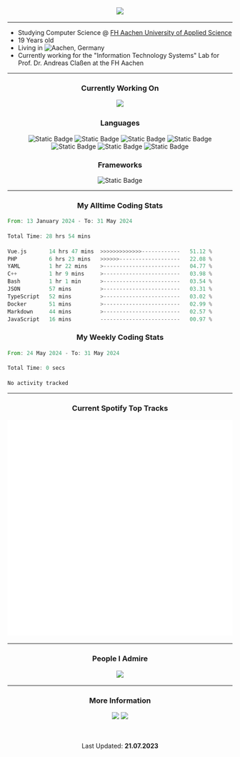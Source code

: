 <div align="center"><img src="https://readme-typing-svg.herokuapp.com?font=Roboto&size=32&pause=1000&color=FFFFFF&center=true&vCenter=true&height=32&lines=Hey%2C+I'm+Phil!" /></div>

___

- Studying Computer Science @ [FH Aachen University of Applied Science](https://www.fh-aachen.de/)
- 19 Years old
- Living in ![Aachen, Germany](https://maps.app.goo.gl/8qs8RtG5ooiP5L3bA)
- Currently working for the "Information Technology Systems" Lab for Prof. Dr. Andreas Claßen at the FH Aachen 

___

<div align="center">
  
  ### Currently Working On

  <a href="https://github.com/PhilPinsdorf/FhAachenMensaBot">
    <img src="https://img.shields.io/badge/FH%20Aachen%20Mensa%20Bot-26A5E4?style=for-the-badge&logo=telegram&logoColor=white">
  </a>
  
  ### Languages
  ![Static Badge](https://img.shields.io/badge/Java-ED8B00?style=for-the-badge&logo=java&logoColor=white)
  ![Static Badge](https://img.shields.io/badge/javascript-F7DF1E?style=for-the-badge&logo=javascript&logoColor=black)
  ![Static Badge](https://img.shields.io/badge/typescript-3178C6?style=for-the-badge&logo=typescript&logoColor=white)
  ![Static Badge](https://img.shields.io/badge/c%2B%2B-00599C?style=for-the-badge&logo=cplusplus)
  ![Static Badge](https://img.shields.io/badge/python-3776AB?style=for-the-badge&logo=python&logoColor=white)
  ![Static Badge](https://img.shields.io/badge/PHP-777BB4?style=for-the-badge&logo=php&logoColor=white)
  ![Static Badge](https://img.shields.io/badge/Vue.js-4FC08D?style=for-the-badge&logo=vuedotjs&logoColor=white)

  ### Frameworks
  ![Static Badge](https://img.shields.io/badge/Laravel-FF2D20?style=for-the-badge&logo=laravel&logoColor=white)

</div>

___
<div align="center">
  
### My Alltime Coding Stats 
</div>
<!--START_SECTION:wakaalltime-->

```rust
From: 13 January 2024 - To: 31 May 2024

Total Time: 28 hrs 54 mins

Vue.js       14 hrs 47 mins  >>>>>>>>>>>>>------------   51.12 %
PHP          6 hrs 23 mins   >>>>>>-------------------   22.08 %
YAML         1 hr 22 mins    >------------------------   04.77 %
C++          1 hr 9 mins     >------------------------   03.98 %
Bash         1 hr 1 min      >------------------------   03.54 %
JSON         57 mins         >------------------------   03.31 %
TypeScript   52 mins         >------------------------   03.02 %
Docker       51 mins         >------------------------   02.99 %
Markdown     44 mins         >------------------------   02.57 %
JavaScript   16 mins         -------------------------   00.97 %
```

<!--END_SECTION:wakaalltime-->

<div align="center">
  
### My Weekly Coding Stats 
</div>
<!--START_SECTION:wakaweekly-->

```rust
From: 24 May 2024 - To: 31 May 2024

Total Time: 0 secs

No activity tracked
```

<!--END_SECTION:wakaweekly-->

___

<div align="center">
  <h3>Current Spotify Top Tracks</h3>
</div>

<a href="https://open.spotify.com/user/phil220704?si=dcdfdbe7a6f541a8">
  <img src="https://github.com/PhilPinsdorf/PhilPinsdorf/blob/81799ec560386a0e9b22ea5c21f155ae342b441c/metrics.plugin.music.svg">
</a>


___

<div align="center">
  <h3>People I Admire</h3>
  <a href="https://github.com/RC-14/">
    <img src="https://img.shields.io/static/v1?label=%20&message=RC-14%20&color=red&style=for-the-badge&logo=github">
  </a>
</div>

___

<div align="center">
  <h3>More Information</h3>
  <img src="https://komarev.com/ghpvc/?username=philpinsdorf&style=for-the-badge&color=blueviolet">
  <a href="https://discord.com/channels/@me/722502317458325664">
    <img src="https://img.shields.io/static/v1?label=%20&message=philpin&color=7289da&style=for-the-badge&logo=discord&logoColor=white""> 
  </a>
</div>

</br>
</br>

<p align="center">Last Updated: <strong>21.07.2023</strong></p>
